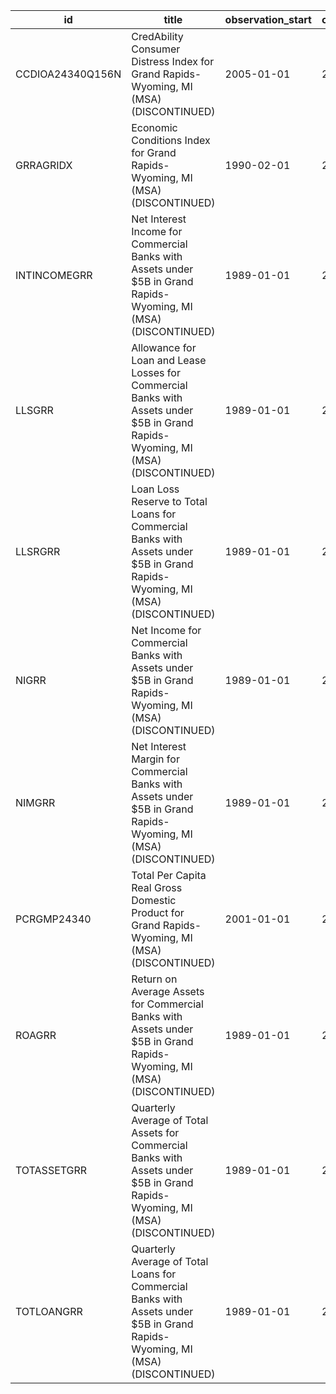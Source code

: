 | id               | title                                                                                                                           | observation_start   | observation_end   |
|------------------|---------------------------------------------------------------------------------------------------------------------------------|---------------------|-------------------|
| CCDIOA24340Q156N | CredAbility Consumer Distress Index for Grand Rapids-Wyoming, MI (MSA) (DISCONTINUED)                                           | 2005-01-01          | 2013-01-01        |
| GRRAGRIDX        | Economic Conditions Index for Grand Rapids-Wyoming, MI (MSA) (DISCONTINUED)                                                     | 1990-02-01          | 2019-12-01        |
| INTINCOMEGRR     | Net Interest Income for Commercial Banks with Assets under $5B in Grand Rapids-Wyoming, MI (MSA) (DISCONTINUED)                 | 1989-01-01          | 2020-07-01        |
| LLSGRR           | Allowance for Loan and Lease Losses for Commercial Banks with Assets under $5B in Grand Rapids-Wyoming, MI (MSA) (DISCONTINUED) | 1989-01-01          | 2020-07-01        |
| LLSRGRR          | Loan Loss Reserve to Total Loans for Commercial Banks with Assets under $5B in Grand Rapids-Wyoming, MI (MSA) (DISCONTINUED)    | 1989-01-01          | 2020-07-01        |
| NIGRR            | Net Income for Commercial Banks with Assets under $5B in Grand Rapids-Wyoming, MI (MSA) (DISCONTINUED)                          | 1989-01-01          | 2020-07-01        |
| NIMGRR           | Net Interest Margin for Commercial Banks with Assets under $5B in Grand Rapids-Wyoming, MI (MSA) (DISCONTINUED)                 | 1989-01-01          | 2020-07-01        |
| PCRGMP24340      | Total Per Capita Real Gross Domestic Product for Grand Rapids-Wyoming, MI (MSA) (DISCONTINUED)                                  | 2001-01-01          | 2017-01-01        |
| ROAGRR           | Return on Average Assets for Commercial Banks with Assets under $5B in Grand Rapids-Wyoming, MI (MSA) (DISCONTINUED)            | 1989-01-01          | 2020-07-01        |
| TOTASSETGRR      | Quarterly Average of Total Assets for Commercial Banks with Assets under $5B in Grand Rapids-Wyoming, MI (MSA) (DISCONTINUED)   | 1989-01-01          | 2020-07-01        |
| TOTLOANGRR       | Quarterly Average of Total Loans for Commercial Banks with Assets under $5B in Grand Rapids-Wyoming, MI (MSA) (DISCONTINUED)    | 1989-01-01          | 2020-07-01        |